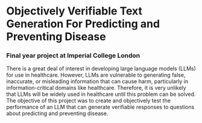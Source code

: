 
# Objectively Verifiable Text Generation For Predicting and Preventing Disease

### Final year project at Imperial College London

There is a great deal of interest in developing large language models (LLMs) for use in healthcare. However, LLMs are vulnerable to generating false, inaccurate, or misleading information that can cause harm, particularly in information-critical domains like healthcare. Therefore, it is very unlikely that LLMs will be widely used in healthcare until this problem can be solved. The objective of this project was to create and objectively test the performance of an LLM that can generate verifiable responses to questions about predicting and preventing disease.
